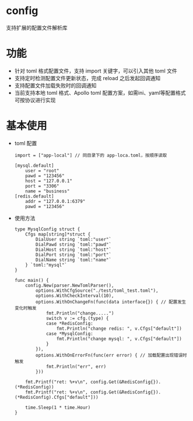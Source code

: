 # config
支持扩展的配置文件解析库

# 功能
 - 针对 toml 格式配置文件，支持 import 关键字，可以引入其他 toml 文件
 - 支持定时检测配置文件更新状态，完成 reload 之后发起回调通知
 - 支持配置文件加载失败时的回调通知
 - 当前支持本地 toml 格式、Apollo toml 配置方案，如需ini、yaml等配置格式可按协议进行实现

# 基本使用
 - toml 配置
 
 	```
	import = ["app-local"] // 同目录下的 app-loca.toml，按顺序读取

    [mysql.default]
        user = "root"
        pawd = "123456"
        host = "127.0.0.1"
        port = "3306"
        name = "business"
    [redis.default]
        addr = "127.0.0.1:6379"
        pawd = "123456"

- 使用方法

	```golang
    type MysqlConfig struct {
        Cfgs map[string]*struct {
            DialUser string `toml:"user"`
            DialPawd string `toml:"pawd"`
            DialHost string `toml:"host"`
            DialPort string `toml:"port"`
            DialName string `toml:"name"`
        } `toml:"mysql"`
    }

	func main() {
		config.New(parser.NewTomlParser(),
			options.WithCfgSource("./test/toml_test.toml"),
			options.WithCheckInterval(10),
			options.WithOnChangeFn(func(data interface{}) { // 配置发生变化时触发
                fmt.Println("change.....")
                switch v := cfg.(type) {
                case *RedisConfig:
					fmt.Println("change redis: ", v.Cfgs["default"])
				case *MysqlConfig:
					fmt.Println("change mysql: ", v.Cfgs["default"])
                }
			}),
			options.WithOnErrorFn(func(err error) { // 加载配置出现错误时触发
                fmt.Println("err", err)
            }))

		fmt.Printf("ret: %+v\n", config.Get(&RedisConfig{}).(*RedisConfig))
		fmt.Printf("ret: %+v\n", config.Get(&RedisConfig{}).(*RedisConfig).Cfgs["default"]))
		
		time.Sleep(1 * time.Hour)
    }
```
